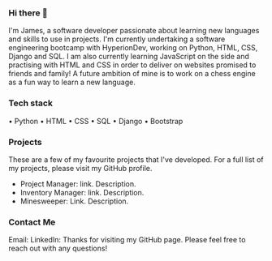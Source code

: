 ### Hi there 👋
I'm James, a software developer passionate about learning new languages and skills to use in projects. I'm currently undertaking a software engineering bootcamp with HyperionDev, working on Python, HTML, CSS, Django and SQL. I am also currently learning JavaScript on the side and practising with HTML and CSS in order to deliver on websites promised to friends and family! A future ambition of mine is to work on a chess engine as a fun way to learn a new language.
### Tech stack
• Python
• HTML
• CSS
• SQL
• Django
• Bootstrap
### Projects
These are a few of my favourite projects that I've developed. For a full list of my projects, please visit my GitHub profile.
* Project Manager: link. Description.
* Inventory Manager: link. Description. 
* Minesweeper: Link. Description. 
### Contact Me
Email: 
LinkedIn: 
Thanks for visiting my GitHub page. Please feel free to reach out with any questions!

<!--
**sben0379/sben0379** is a ✨ _special_ ✨ repository because its `README.md` (this file) appears on your GitHub profile.

Here are some ideas to get you started:

- 🔭 I’m currently working on ...
- 🌱 I’m currently learning ...
- 👯 I’m looking to collaborate on ...
- 🤔 I’m looking for help with ...
- 💬 Ask me about ...
- 📫 How to reach me: ...
- 😄 Pronouns: ...
- ⚡ Fun fact: ...
-->
